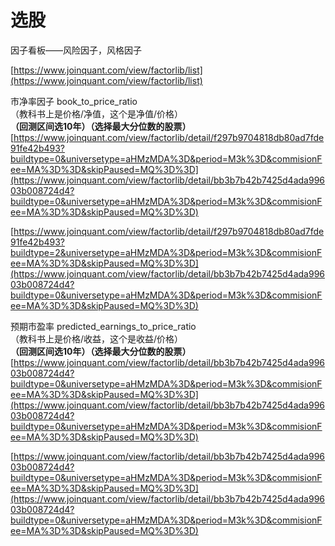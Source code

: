 # 选股

因子看板——风险因子，风格因子

[https://www.joinquant.com/view/factorlib/list](https://www.joinquant.com/view/factorlib/list)

市净率因子 book\_to\_price\_ratio  
（教科书上是价格/净值，这个是净值/价格）  
**（回测区间选10年）（选择最大分位数的股票）**  
[https://www.joinquant.com/view/factorlib/detail/f297b9704818db80ad7fde91fe42b493?buildtype=0&universetype=aHMzMDA%3D&period=M3k%3D&commisionFee=MA%3D%3D&skipPaused=MQ%3D%3D](https://www.joinquant.com/view/factorlib/detail/bb3b7b42b7425d4ada99603b008724d4?buildtype=0&universetype=aHMzMDA%3D&period=M3k%3D&commisionFee=MA%3D%3D&skipPaused=MQ%3D%3D)

[https://www.joinquant.com/view/factorlib/detail/f297b9704818db80ad7fde91fe42b493?buildtype=2&universetype=aHMzMDA%3D&period=M3k%3D&commisionFee=MA%3D%3D&skipPaused=MQ%3D%3D](https://www.joinquant.com/view/factorlib/detail/bb3b7b42b7425d4ada99603b008724d4?buildtype=0&universetype=aHMzMDA%3D&period=M3k%3D&commisionFee=MA%3D%3D&skipPaused=MQ%3D%3D)

预期市盈率 predicted\_earnings\_to\_price\_ratio  
（教科书上是价格/收益，这个是收益/价格）  
**（回测区间选10年）（选择最大分位数的股票）**  
[https://www.joinquant.com/view/factorlib/detail/bb3b7b42b7425d4ada99603b008724d4?buildtype=0&universetype=aHMzMDA%3D&period=M3k%3D&commisionFee=MA%3D%3D&skipPaused=MQ%3D%3D](https://www.joinquant.com/view/factorlib/detail/bb3b7b42b7425d4ada99603b008724d4?buildtype=0&universetype=aHMzMDA%3D&period=M3k%3D&commisionFee=MA%3D%3D&skipPaused=MQ%3D%3D)

[https://www.joinquant.com/view/factorlib/detail/bb3b7b42b7425d4ada99603b008724d4?buildtype=0&universetype=aHMzMDA%3D&period=M3k%3D&commisionFee=MA%3D%3D&skipPaused=MQ%3D%3D](https://www.joinquant.com/view/factorlib/detail/bb3b7b42b7425d4ada99603b008724d4?buildtype=0&universetype=aHMzMDA%3D&period=M3k%3D&commisionFee=MA%3D%3D&skipPaused=MQ%3D%3D)

